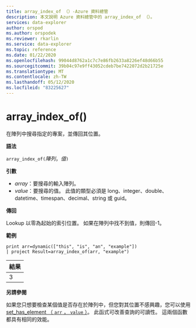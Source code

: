 ```yaml
---
title: array_index_of （）-Azure 資料總管
description: 本文說明 Azure 資料總管中的 array_index_of （）。
services: data-explorer
author: orspod
ms.author: orspodek
ms.reviewer: rkarlin
ms.service: data-explorer
ms.topic: reference
ms.date: 01/22/2020
ms.openlocfilehash: 99044d8762a1c7c7e86fb2633a8226ef48d66b55
ms.sourcegitcommit: 39b04c97e9ff43052cdeb7be7422072d2b21725e
ms.translationtype: MT
ms.contentlocale: zh-TW
ms.lasthandoff: 05/12/2020
ms.locfileid: "83225627"
---
```

# <a name="array_index_of"></a>array_index_of()

在陣列中搜尋指定的專案，並傳回其位置。

**語法**

`array_index_of(`*陣列*，*值*`)`

**引數**

* *array*：要搜尋的輸入陣列。
* *value*：要搜尋的值。 此值的類型必須是 long、integer、double、datetime、timespan、decimal、string 或 guid。

**傳回**

Lookup 以零為起始的索引位置。
如果在陣列中找不到值，則傳回-1。

**範例**

<!-- csl: https://help.kusto.windows.net:443/Samples -->
```kusto
print arr=dynamic(["this", "is", "an", "example"]) 
| project Result=array_index_of(arr, "example")
```

|結果|
|---|
|3|

**另請參閱**

如果您只想要檢查某個值是否存在於陣列中，但您對其位置不感興趣，您可以使用[set_has_element （ `arr` ， `value` ）](sethaselementfunction.md)。 此函式可改善查詢的可讀性。 這兩個函數都具有相同的效能。
